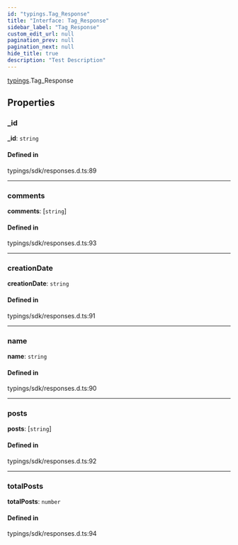 ```yaml
---
id: "typings.Tag_Response"
title: "Interface: Tag_Response"
sidebar_label: "Tag_Response"
custom_edit_url: null
pagination_prev: null
pagination_next: null
hide_title: true
description: "Test Description"
---
```


[typings](../namespaces/typings.md).Tag_Response

## Properties

### \_id

 **\_id**: `string`

#### Defined in

typings/sdk/responses.d.ts:89

___

### comments

 **comments**: [`string`]

#### Defined in

typings/sdk/responses.d.ts:93

___

### creationDate

 **creationDate**: `string`

#### Defined in

typings/sdk/responses.d.ts:91

___

### name

 **name**: `string`

#### Defined in

typings/sdk/responses.d.ts:90

___

### posts

 **posts**: [`string`]

#### Defined in

typings/sdk/responses.d.ts:92

___

### totalPosts

 **totalPosts**: `number`

#### Defined in

typings/sdk/responses.d.ts:94
